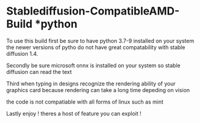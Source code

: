 # Stablediffusion-CompatibleAMD-Build *python

To use this build first be sure to have python 3.7-9 installed on your system the newer versions of pytho do not have great compatability with stable diffusion 1.4. 

Secondly be sure microsoft onnx is installed on your system so stable diffusion can read the text 

Third when typing in designs recognize the rendering ability of your graphics card because rendering can take a long time depeding on vision

the code is not compatiable with all forms of linux such as mint

Lastly enjoy ! theres a host of feature you can exploit ! 
